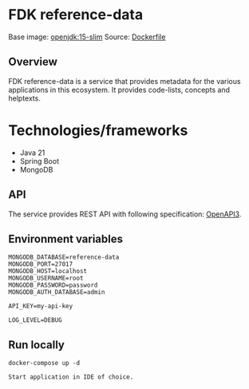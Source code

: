 # FDK reference-data

Base image: [openjdk:15-slim](https://hub.docker.com/layers/openjdk/library/openjdk/15-slim/images/sha256-82fc670b1757068d299fb3f860201c5c97625b5ca351f903a6de33857398eb82?context=explore)
Source: [Dockerfile](https://github.com/Informasjonsforvaltning/fdk-reference-data/blob/master/Dockerfile)

##  Overview
FDK reference-data is a service that provides metadata for the various applications in this ecosystem. It provides code-lists, concepts and helptexts. 

# Technologies/frameworks
* Java 21
* Spring Boot
* MongoDB

## API
The service provides REST API with following specification: [OpenAPI3](./src/main/resources/openapi/openapi.yaml).

## Environment variables
```
MONGODB_DATABASE=reference-data
MONGODB_PORT=27017
MONGODB_HOST=localhost
MONGODB_USERNAME=root
MONGODB_PASSWORD=password
MONGODB_AUTH_DATABASE=admin

API_KEY=my-api-key

LOG_LEVEL=DEBUG
```

## Run locally
```
docker-compose up -d

Start application in IDE of choice.
```    
        